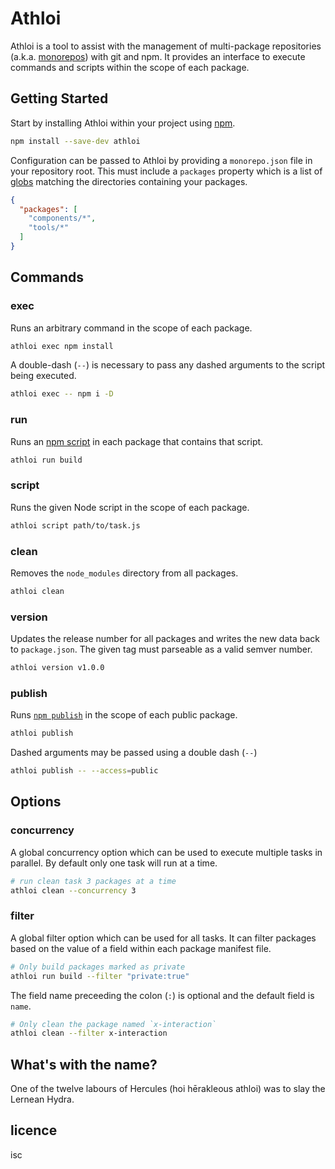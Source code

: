 # Athloi

Athloi is a tool to assist with the management of multi-package repositories (a.k.a. [monorepos]) with git and npm. It provides an interface to execute commands and scripts within the scope of each package.

[monorepos]: https://github.com/babel/babel/blob/master/doc/design/monorepo.md
[lerna]: https://lernajs.io/

## Getting Started

Start by installing Athloi within your project using [npm].

```sh
npm install --save-dev athloi
```

[npm]: https://www.npmjs.com/

Configuration can be passed to Athloi by providing a `monorepo.json` file in your repository root. This must include a `packages` property which is a list of [globs] matching the directories containing your packages.

```json
{
  "packages": [
    "components/*",
    "tools/*"
  ]
}
```

[globs]: https://en.wikipedia.org/wiki/Glob_(programming)


## Commands

### exec

Runs an arbitrary command in the scope of each package.

```sh
athloi exec npm install
```

A double-dash (`--`) is necessary to pass any dashed arguments to the script being executed.

```sh
athloi exec -- npm i -D
```

### run

Runs an [npm script] in each package that contains that script.

```sh
athloi run build
```

[npm script]: https://docs.npmjs.com/misc/scripts

### script

Runs the given Node script in the scope of each package.

```sh
athloi script path/to/task.js
```

### clean

Removes the `node_modules` directory from all packages.

```sh
athloi clean
```

### version

Updates the release number for all packages and writes the new data back to `package.json`. The given tag must parseable as a valid semver number.

```sh
athloi version v1.0.0
```

### publish

Runs [`npm publish`][npm-publish] in the scope of each public package.

```sh
athloi publish
```

Dashed arguments may be passed using a double dash (`--`)

```sh
athloi publish -- --access=public
```

[npm-publish]: https://docs.npmjs.com/cli/publish


## Options

### concurrency

A global concurrency option which can be used to execute multiple tasks in parallel. By default only one task will run at a time.

```sh
# run clean task 3 packages at a time
athloi clean --concurrency 3
```

### filter

A global filter option which can be used for all tasks. It can filter packages based on the value of a field within each package manifest file.

```sh
# Only build packages marked as private
athloi run build --filter "private:true"
```

The field name preceeding the colon (`:`) is optional and the default field is `name`.

```sh
# Only clean the package named `x-interaction`
athloi clean --filter x-interaction
```


## What's with the name?

One of the twelve labours of Hercules (hoi hērakleous athloi) was to slay the Lernean Hydra.


## licence

isc
